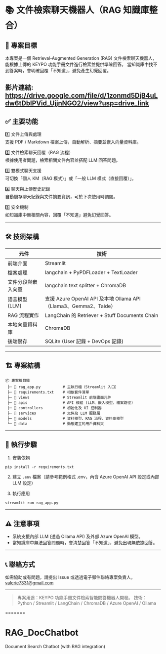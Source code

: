 # 📚 文件檢索聊天機器人（RAG 知識庫整合）

## 🎯 專案目標
本專案是一個 Retrieval-Augmented Generation (RAG) 文件檢索聊天機器人，能根據上傳的 KEYPO 功能手冊文件進行檢索並提供準確回答。
當知識庫中找不到答案時，會明確回覆「不知道」，避免產生幻覺回覆。

影片連結: https://drive.google.com/file/d/1zonmd5DjB4uLdw6tDbIPVid_UjjnNGO2/view?usp=drive_link
---

## ✅ 主要功能

1️⃣ 文件上傳與處理  
支援 PDF / Markdown 檔案上傳，自動解析、摘要並嵌入向量資料庫。

2️⃣ 文件檢索聊天回覆（RAG 流程）  
根據使用者問題，檢索相關文件內容並搭配 LLM 回答問題。

3️⃣ 雙模式聊天支援  
可切換「個人 KM（RAG 模式）」或「一般 LLM 模式（直接回覆）」。

4️⃣ 聊天與上傳歷史記錄  
自動儲存聊天紀錄與文件摘要資訊，可於下次使用時調閱。

5️⃣ 安全機制  
如知識庫中無相關內容，回覆「不知道」避免幻覺回答。

---

## 🛠️ 技術架構
| 元件              | 技術                                         |
|-------------------|----------------------------------------------|
| 前端介面          | Streamlit                                   |
| 檔案處理          | langchain + PyPDFLoader + TextLoader        |
| 文件分段與嵌入向量 | langchain text splitter + ChromaDB           |
| 語言模型 (LLM)    | 支援 Azure OpenAI API 及本地 Ollama API（Llama3、Gemma2、Taide） |
| RAG 流程實作      | LangChain 的 Retriever + Stuff Documents Chain |
| 本地向量資料庫    | ChromaDB                                    |
| 後端儲存          | SQLite (User 記錄 + DevOps 記錄)            |

---

## 🏗️ 專案結構
```
📦 專案根目錄
 ├─ 📄 rag_app.py          # 主執行檔（Streamlit 入口）
 ├─ 📄 requirements.txt    # 相依套件清單
 ├─ 📁 views               # Streamlit 前端畫面元件
 ├─ 📁 apis                # API 模組 (LLM、嵌入模型、檔案路徑)
 ├─ 📁 controllers         # 初始化及 UI 控制器
 ├─ 📁 services            # 文件及 LLM 服務層
 ├─ 📁 models              # 資料模型、RAG 流程、資料庫模型
 └─ 📁 data                # 動態建立的用戶資料夾
```

---

## 🚀 執行步驟
1. 安裝依賴
```
pip install -r requirements.txt
```

2. 建立 `.env` 檔案（請參考範例格式 .env，內含 Azure OpenAI API 設定或內部 LLM 設定）

3. 執行應用
```
streamlit run rag_app.py
```

---

## ⚠️ 注意事項
- 系統支援內部 LLM (透過 Ollama API) 及外部 Azure OpenAI 模型。
- 當知識庫中無法回答問題時，會清楚回答「不知道」，避免出現無依據回答。

---

## 📞 聯絡方式
如需協助或有問題，請提出 Issue 或透過電子郵件聯絡專案負責人。
valerie7331@gmail.com

---

> 專案用途：KEYPO 功能手冊文件檢索智能問答機器人開發。
> 技術：Python / Streamlit / LangChain / ChromaDB / Azure OpenAI / Ollama

=======
# RAG_DocChatbot
Document Search Chatbot (with RAG integration)
